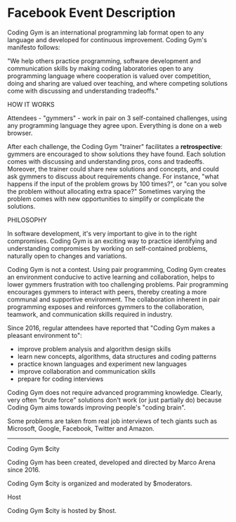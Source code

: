 # Facebook Event Description

Coding Gym is an international programming lab format open to any language and developed for continuous improvement. Coding Gym's manifesto follows:

"We help others practice programming, software development and communication skills by making coding laboratories open to any programming language where cooperation is valued over competition, doing and sharing are valued over teaching, and where competing solutions come with discussing and understanding tradeoffs."

HOW IT WORKS

Attendees - "gymmers" - work in pair on 3 self-contained challenges, using any programming language they agree upon. Everything is done on a web browser.

After each challenge, the Coding Gym "trainer" facilitates a <strong>retrospective</strong>: gymmers are encouraged to show solutions they have found. Each solution comes with discussing and understanding pros, cons and tradeoffs. Moreover, the trainer could share new solutions and concepts, and could ask gymmers to discuss about requirements change. For instance, "what happens if the input of the problem grows by 100 times?", or "can you solve the problem without allocating extra space?" Sometimes varying the problem comes with new opportunities to simplify or complicate the solutions.

PHILOSOPHY

In software development, it's very important to give in to the right compromises. Coding Gym is an exciting way to practice identifying and understanding compromises by working on self-contained problems, naturally open to changes and variations.

Coding Gym is not a contest. Using pair programming, Coding Gym creates an environment conducive to active learning and collaboration, helps to lower gymmers frustration with too challenging problems. Pair programming encourages gymmers to interact with peers, thereby creating a more communal and supportive environment. The collaboration inherent in pair programming exposes and reinforces gymmers to the collaboration, teamwork, and communication skills required in industry.

Since 2016, regular attendees have reported that "Coding Gym makes a pleasant environment to":
- improve problem analysis and algorithm design skills
- learn new concepts, algorithms, data structures and coding patterns
- practice known languages and experiment new languages
- improve collaboration and communication skills
- prepare for coding interviews

Coding Gym does not require advanced programming knowledge. Clearly, very often "brute force" solutions don't work (or just partially do) because Coding Gym aims towards improving people's "coding brain".

Some problems are taken from real job interviews of tech giants such as Microsoft, Google, Facebook, Twitter and Amazon.

------------------
Coding Gym $city

Coding Gym has been created, developed and directed by Marco Arena since 2016.

Coding Gym $city is organized and moderated by $moderators.

Host

Coding Gym $city is hosted by $host.
